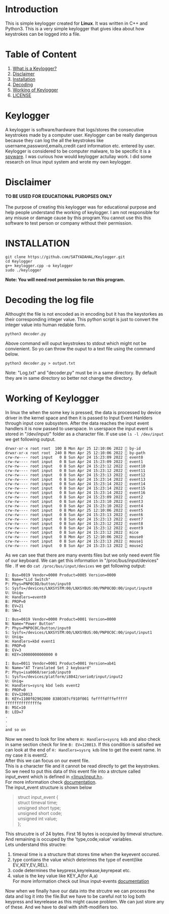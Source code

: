 # Introduction 
This is simple keylogger created for <b>Linux</b>. It was written in C++ and Python3. This is a very simple keylogger that gives idea about how keystrokes can be logged into a file.
# Table of Content
   1. [What is a Keylogger?](#keylogger)
   2. [Disclaimer](#disclaimer)
   3. [Installation](#installation)
   4. [Decoding](#decoding-the-log-file)
   5. [Working of Keylogger](#working-of-keylogger)
   6. [LICENSE](https://github.com/SATYADAHAL/Keylogger/blob/main/LICENSE)
# Keylogger
A keylogger is software/hardware that logs/stores the consecutive keystrokes made by a computer user. Keylogger can be really dangerous because they can log the all the keystrokes like username,password,emails,credit card information etc. entered by user. Keylogger is considered to be computer malware, to be specific it is a [spyware](https://en.wikipedia.org/wiki/Spyware). I was curious how would keylogger actullay work. I did some research on linux input system and wrote my own keylogger.

# Disclaimer
<B>TO BE USED FOR EDUCATIONAL PUROPSES ONLY</B><BR><BR>
The purpose of creating this keylogger was for educational purpose and help people understand the working of keylogger. I am not responsible for any misuse or damage cause by this program.You cannot use this this software to test person or company without their permission.
# INSTALLATION
    git clone https://github.com/SATYADAHAL/Keylogger.git
    cd Keylogger
    g++ keylogger.cpp -o keylogger
    sudo ./keylogger
<b>  Note: You will need root permission to run this program.</b>
# Decoding the log file
  Althought the file is not encoded as in encoding but it has the keystorkes as their corresponding integer value. This python script is just to convert the integer value into human redable form.
  
  ````
  python3 decoder.py
  ````
  Above command will ouput keystrokes to stdout which might not be convienient. So yo can throw the ouput to a text file using the command below.
  ````
  python3 decoder.py > output.txt
  ````
  Note: "Log.txt" and "decoder.py" must be in a same directory. By default they are in same directory so better not change the directory.
  
# Working of Keylogger
  In linux the when the some key is pressed, the data is processed by device driver in the kernel space and then it is passed to Input Event Hanlders
  through input core subsystem. After the data reaches the input event handlers it is now passed to userspace. In userspace the input event is stored in "/dev/input/" folder as a character file. If use use ```ls -l /dev/input``` we get following output.
  ```
  drwxr-xr-x root root  100 B Mon Apr 25 12:10:06 2022  by-id
drwxr-xr-x root root  240 B Mon Apr 25 12:10:06 2022  by-path
crw-rw---- root input   0 B Sun Apr 24 15:23:09 2022  event0
crw-rw---- root input   0 B Sun Apr 24 15:23:09 2022  event1
crw-rw---- root input   0 B Sun Apr 24 15:23:12 2022  event10
crw-rw---- root input   0 B Sun Apr 24 15:23:12 2022  event11
crw-rw---- root input   0 B Sun Apr 24 15:23:13 2022  event12
crw-rw---- root input   0 B Sun Apr 24 15:23:14 2022  event13
crw-rw---- root input   0 B Sun Apr 24 15:23:14 2022  event14
crw-rw---- root input   0 B Sun Apr 24 15:23:14 2022  event15
crw-rw---- root input   0 B Sun Apr 24 15:23:14 2022  event16
crw-rw---- root input   0 B Sun Apr 24 15:23:09 2022  event2
crw-rw---- root input   0 B Sun Apr 24 15:23:10 2022  event3
crw-rw---- root input   0 B Sun Apr 24 15:23:10 2022  event4
crw-rw---- root input   0 B Mon Apr 25 12:10:06 2022  event5
crw-rw---- root input   0 B Sun Apr 24 15:23:13 2022  event6
crw-rw---- root input   0 B Sun Apr 24 15:23:13 2022  event7
crw-rw---- root input   0 B Sun Apr 24 15:23:12 2022  event8
crw-rw---- root input   0 B Sun Apr 24 15:23:12 2022  event9
crw-rw---- root input   0 B Sun Apr 24 15:23:12 2022  mice
crw-rw---- root input   0 B Mon Apr 25 12:10:06 2022  mouse0
crw-rw---- root input   0 B Sun Apr 24 15:23:13 2022  mouse1
crw-rw---- root input   0 B Sun Apr 24 15:23:13 2022  mouse2
```
As we can see that there are many events files but we only need event file of our keyboard. We can get this information in "/proc/bus/input/devices" file
  . If we do ```cat /proc/bus/input/devices``` we get following output: 
  ```
  I: Bus=0019 Vendor=0000 Product=0005 Version=0000
N: Name="Lid Switch"
P: Phys=PNP0C0D/button/input0
S: Sysfs=/devices/LNXSYSTM:00/LNXSYBUS:00/PNP0C0D:00/input/input0
U: Uniq=
H: Handlers=event0 
B: PROP=0
B: EV=21
B: SW=1

I: Bus=0019 Vendor=0000 Product=0001 Version=0000
N: Name="Power Button"
P: Phys=PNP0C0C/button/input0
S: Sysfs=/devices/LNXSYSTM:00/LNXSYBUS:00/PNP0C0C:00/input/input1
U: Uniq=
H: Handlers=kbd event1 
B: PROP=0
B: EV=3
B: KEY=10000000000000 0

I: Bus=0011 Vendor=0001 Product=0001 Version=ab41
N: Name="AT Translated Set 2 keyboard"
P: Phys=isa0060/serio0/input0
S: Sysfs=/devices/platform/i8042/serio0/input/input2
U: Uniq=
H: Handlers=sysrq kbd leds event2 
B: PROP=0
B: EV=120013
B: KEY=1100f02902000 8380307cf910f001 feffffdfffefffff fffffffffffffffe
B: MSC=10
B: LED=7
  .
  .
  . 
  and so on
```
  Now we need to look for line where ```H: Handlers=sysrq kdb``` and also check in same section check for line ```B: EV=120013```. If this condition is satisifed we can look at the end of  ```H: Handlers=sysrq kdb``` line to get the event name. In my case it is event2.
 <br> After this we can focus on our event file.<br>This is a character file and it cannot be read directly to get the keystrokes. So we need to put this data of this event file into a strcture called input_event which is defined in [<linux/input.h>](https://github.com/torvalds/linux/blob/master/include/uapi/linux/input.h). <br>For more information check [documentation](https://www.kernel.org/doc/Documentation/input/input.txt).<br>
  The input_event structure is shown below<br>
> struct input_event {<br>
>	struct timeval time;<br>
>	unsigned short type;<br>
>	unsigned short code;<br>
>	unsigned int value;<br>
> };<br>

  This strucutre is of 24 bytes. First 16 bytes is occpuied by timeval structure. And remaining is occuped by the 'type,code,value' variables.<br>
  Lets understand this structre:<br>
  1. timeval time is a structure that stores time when the keyevent occured.<br>
  2. type contians the value which deterimes the type of event(like EV_KEY,EV_REL).<br>
  3. code determines the keypress,keyrelease,keyrepeat etc.<br>
  4. value is the key value like KEY_A(for A,a)<br>
  For more information check out linux input-events [documentation](https://git.kernel.org/pub/scm/linux/kernel/git/torvalds/linux.git/tree/include/uapi/linux/input-event-codes.h)<br>

  Now when we finally have our data into the strcutre we can process the data and log it into the file.But we have to be careful not to log both keypress and keyrelease as this might cause problem. We can just store any of these. And we have to deal with shift-modifiers too.<br>
  
  
  
  
  
